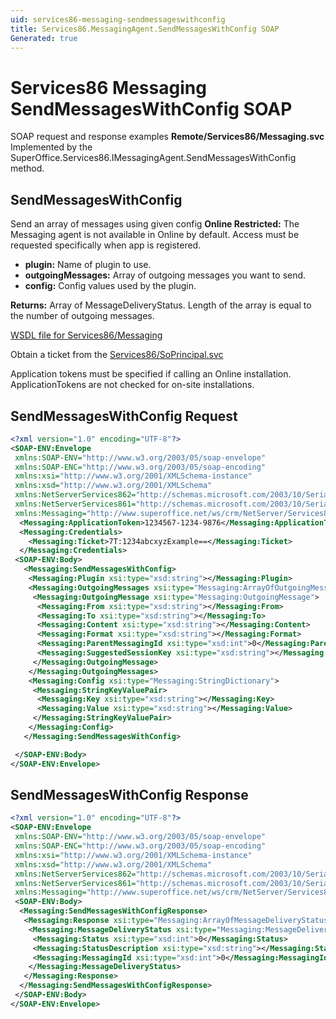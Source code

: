 ```yaml
---
uid: services86-messaging-sendmessageswithconfig
title: Services86.MessagingAgent.SendMessagesWithConfig SOAP
Generated: true
---
```


# Services86 Messaging SendMessagesWithConfig SOAP

SOAP request and response examples **Remote/Services86/Messaging.svc**
Implemented by the <see cref="M:SuperOffice.Services86.IMessagingAgent.SendMessagesWithConfig">SuperOffice.Services86.IMessagingAgent.SendMessagesWithConfig</see> method.

## SendMessagesWithConfig

Send an array of messages using given config
<para /><b>Online Restricted:</b> The Messaging agent is not available in Online by default. Access must be requested specifically when app is registered.

* **plugin:** Name of plugin to use.
* **outgoingMessages:** Array of outgoing messages you want to send.
* **config:** Config values used by the plugin.

**Returns:** Array of MessageDeliveryStatus. Length of the array is equal to the number of outgoing messages.


[WSDL file for Services86/Messaging](../Services86-Messaging.md)

Obtain a ticket from the [Services86/SoPrincipal.svc](../SoPrincipal/SoPrincipal.md)

Application tokens must be specified if calling an Online installation. ApplicationTokens are not checked for on-site installations.

## SendMessagesWithConfig Request

```xml
<?xml version="1.0" encoding="UTF-8"?>
<SOAP-ENV:Envelope
 xmlns:SOAP-ENV="http://www.w3.org/2003/05/soap-envelope"
 xmlns:SOAP-ENC="http://www.w3.org/2003/05/soap-encoding"
 xmlns:xsi="http://www.w3.org/2001/XMLSchema-instance"
 xmlns:xsd="http://www.w3.org/2001/XMLSchema"
 xmlns:NetServerServices862="http://schemas.microsoft.com/2003/10/Serialization/Arrays"
 xmlns:NetServerServices861="http://schemas.microsoft.com/2003/10/Serialization/"
 xmlns:Messaging="http://www.superoffice.net/ws/crm/NetServer/Services86">
  <Messaging:ApplicationToken>1234567-1234-9876</Messaging:ApplicationToken>
  <Messaging:Credentials>
    <Messaging:Ticket>7T:1234abcxyzExample==</Messaging:Ticket>
  </Messaging:Credentials>
 <SOAP-ENV:Body>
   <Messaging:SendMessagesWithConfig>
    <Messaging:Plugin xsi:type="xsd:string"></Messaging:Plugin>
    <Messaging:OutgoingMessages xsi:type="Messaging:ArrayOfOutgoingMessage">
     <Messaging:OutgoingMessage xsi:type="Messaging:OutgoingMessage">
      <Messaging:From xsi:type="xsd:string"></Messaging:From>
      <Messaging:To xsi:type="xsd:string"></Messaging:To>
      <Messaging:Content xsi:type="xsd:string"></Messaging:Content>
      <Messaging:Format xsi:type="xsd:string"></Messaging:Format>
      <Messaging:ParentMessagingId xsi:type="xsd:int">0</Messaging:ParentMessagingId>
      <Messaging:SuggestedSessionKey xsi:type="xsd:string"></Messaging:SuggestedSessionKey>
     </Messaging:OutgoingMessage>
    </Messaging:OutgoingMessages>
    <Messaging:Config xsi:type="Messaging:StringDictionary">
     <Messaging:StringKeyValuePair>
      <Messaging:Key xsi:type="xsd:string"></Messaging:Key>
      <Messaging:Value xsi:type="xsd:string"></Messaging:Value>
     </Messaging:StringKeyValuePair>
    </Messaging:Config>
   </Messaging:SendMessagesWithConfig>

 </SOAP-ENV:Body>
</SOAP-ENV:Envelope>

```


## SendMessagesWithConfig Response

```xml
<?xml version="1.0" encoding="UTF-8"?>
<SOAP-ENV:Envelope
 xmlns:SOAP-ENV="http://www.w3.org/2003/05/soap-envelope"
 xmlns:SOAP-ENC="http://www.w3.org/2003/05/soap-encoding"
 xmlns:xsi="http://www.w3.org/2001/XMLSchema-instance"
 xmlns:xsd="http://www.w3.org/2001/XMLSchema"
 xmlns:NetServerServices862="http://schemas.microsoft.com/2003/10/Serialization/Arrays"
 xmlns:NetServerServices861="http://schemas.microsoft.com/2003/10/Serialization/"
 xmlns:Messaging="http://www.superoffice.net/ws/crm/NetServer/Services86">
 <SOAP-ENV:Body>
  <Messaging:SendMessagesWithConfigResponse>
   <Messaging:Response xsi:type="Messaging:ArrayOfMessageDeliveryStatus">
    <Messaging:MessageDeliveryStatus xsi:type="Messaging:MessageDeliveryStatus">
     <Messaging:Status xsi:type="xsd:int">0</Messaging:Status>
     <Messaging:StatusDescription xsi:type="xsd:string"></Messaging:StatusDescription>
     <Messaging:MessagingId xsi:type="xsd:int">0</Messaging:MessagingId>
    </Messaging:MessageDeliveryStatus>
   </Messaging:Response>
  </Messaging:SendMessagesWithConfigResponse>
 </SOAP-ENV:Body>
</SOAP-ENV:Envelope>

```

